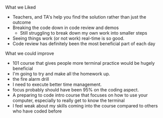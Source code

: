 What we Liked

- Teachers, and TA's help you find the solution rather than just the outcome
- Breaking the code down in code review and demos
  - Still struggling to break down my own work into smaller steps
- Seeing things work (or not work) real-time is so good.
- Code review has definitely been the most beneficial part of each day

What we could improve

- 101 course that gives people more terminal practice would be hugely beneficial 
- I'm going to try and make all the homework up.
- the fire alarm drill
- I need to execute better time management. 
- focus probably should have been 95% on the coding aspect.
- A preparing to code intro course that focuses on how to use your computer, especially to really get to know the terminal
- I feel weak about my skills coming into the course compared to others who have coded before

